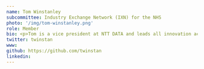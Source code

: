 ```yaml
---
name: Tom Winstanley
subcommittee: Industry Exchange Network (IXN) for the NHS
photo: '/img/tom-winstanley.png'
role: Member
bio: <p>Tom is a vice president at NTT DATA and leads all innovation activities in the UK, Ireland and the Benelux region. With 20 years of consulting and scaled programme delivery experience on the interface between business, customer experience and technology innovation, he leads business, creative and technology teams to enable create outstanding experiences for clients in the private and public sector and their stakeholders. He is responsible for all innovation activities from technology scouting and R&D, through co-creation and product scaling across industries and has been actively involved in the UCL IXN programme for 2 years, acting as a mentor and industrial advisor.</p>
twitter: twinstan
www: 
github: https://github.com/twinstan
linkedin: 
---
```

